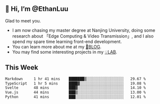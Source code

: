 ## 👋 Hi, I’m @EthanLuu

Glad to meet you.

- I am now chasing my master degree at Nanjing University, doing some research about 「Edge Computing & Video Transmission」, and I also spend my spare time learning front-end development.
- You can learn more about me at my [📝BLOG](https://blog.ethanloo.cn).
- You may find some interesting projects in my [💡LAB](https://lab.ethanloo.cn).

## This Week
<!--START_SECTION:waka-->

```txt
Markdown     1 hr 41 mins    ███████▒░░░░░░░░░░░░░░░░░   29.67 %
TypeScript   1 hr 5 mins     ████▓░░░░░░░░░░░░░░░░░░░░   19.08 %
Svelte       48 mins         ███▓░░░░░░░░░░░░░░░░░░░░░   14.10 %
Vue.js       44 mins         ███▒░░░░░░░░░░░░░░░░░░░░░   13.00 %
Python       41 mins         ███░░░░░░░░░░░░░░░░░░░░░░   12.01 %
```

<!--END_SECTION:waka-->

